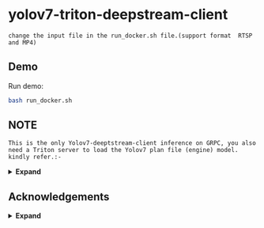 # yolov7-triton-deepstream-client
```
change the input file in the run_docker.sh file.(support format  RTSP and MP4)
```

## Demo
Run demo:
```bash
bash run_docker.sh 
```
## NOTE
```
This is the only Yolov7-deeptstream-client inference on GRPC, you also need a Triton server to load the Yolov7 plan file (engine) model.
kindly refer.:-
```
<details><summary> <b>Expand</b> </summary>

* (https://github.com/WongKinYiu/yolov7)

* (https://github.com/triton-inference-server/server)
</details>



## Acknowledgements

<details><summary> <b>Expand</b> </summary>

* [https://github.com/WongKinYiu/yolov7](https://github.com/WongKinYiu/yolov7)
* [https://github.com/NVIDIA-AI-IOT/deepstream_python_apps](https://github.com/NVIDIA-AI-IOT/deepstream_python_apps)
* [https://github.com/thanhlnbka/yolov7-triton-deepstream/](https://github.com/thanhlnbka/yolov7-triton-deepstream)

</details>
